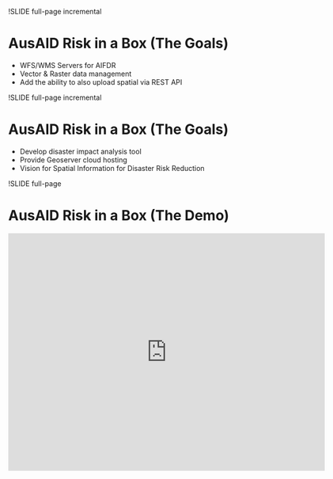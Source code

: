 !SLIDE full-page incremental
# AusAID Risk in a Box (The Goals)

* WFS/WMS Servers for AIFDR
* Vector & Raster data management
* Add the ability to also upload spatial via REST API

!SLIDE full-page incremental
# AusAID Risk in a Box (The Goals)

* Develop disaster impact analysis tool
* Provide Geoserver cloud hosting
* Vision for Spatial Information for Disaster Risk Reduction

!SLIDE full-page
# AusAID Risk in a Box (The Demo)

<iframe src="http://player.vimeo.com/video/30383882?title=0&amp;byline=0&amp;portrait=0&amp;autoplay=1" width="640" height="480" frameborder="0" allowFullScreen></iframe>